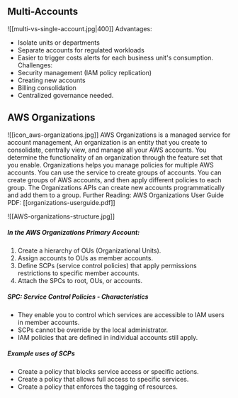 ## Multi-Accounts
![[multi-vs-single-account.jpg|400]]
Advantages:
- Isolate units or departments
- Separate accounts for regulated workloads
- Easier to trigger costs alerts for each business unit's consumption.
Challenges:
- Security management (IAM policy replication)
- Creating new accounts
- Billing consolidation
- Centralized governance needed.
## AWS Organizations
![[icon_aws-organizations.jpg]]
AWS Organizations is a managed service for account management, An organization is an entity that you create to consolidate, centrally view, and manage all your AWS accounts. You determine the functionality of an organization through the feature set that you enable.
Organizations helps you manage policies for multiple AWS accounts. You can use the service to create groups of accounts. You can create groups of AWS accounts, and then apply different policies to each group.
The Organizations APIs can create new accounts programmatically and add them to a group.
Further Reading: AWS Organizations User Guide PDF: [[organizations-userguide.pdf]]

![[AWS-organizations-structure.jpg]]
##### In the AWS Organizations Primary Account:
1. Create a hierarchy of OUs (Organizational Units).
2. Assign accounts to OUs as member accounts.
3. Define SCPs (service control policies) that apply permissions restrictions to specific member accounts.
4. Attach the SPCs to root, OUs, or accounts.
##### SPC: Service Control Policies - Characteristics
- They enable you to control which services are accessible to IAM users in member accounts.
- SCPs cannot be override by the local administrator.
- IAM policies that are defined in individual accounts still apply.
##### Example uses of SCPs
- Create a policy that blocks service access or specific actions.
- Create a policy that allows full access to specific services.
- Create a policy that enforces the tagging of resources.